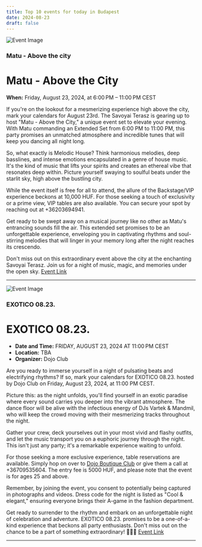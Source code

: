 ```yaml
---
title: Top 10 events for today in Budapest
date: 2024-08-23
draft: false
---
```


![Event Image](https://scontent-cdg4-2.xx.fbcdn.net/v/t39.30808-6/455685048_480841648044043_1786057174255268201_n.jpg?stp=dst-jpg_s960x960&_nc_cat=107&ccb=1-7&_nc_sid=75d36f&_nc_ohc=-MB5kzR8vLYQ7kNvgEbWeM4&_nc_ht=scontent-cdg4-2.xx&oh=00_AYB7qg5U03iE2cr_1sCNVB2t4-M_4a4HaDjhxywHATuhDA&oe=66CDE575)

 ### Matu - Above the city

# Matu - Above the City

**When:** Friday, August 23, 2024, at 6:00 PM – 11:00 PM CEST

If you're on the lookout for a mesmerizing experience high above the city, mark your calendars for August 23rd. The Savoyai Terasz is gearing up to host "Matu - Above the City," a unique event set to elevate your evening. With Matu commanding an Extended Set from 6:00 PM to 11:00 PM, this party promises an unmatched atmosphere and incredible tunes that will keep you dancing all night long.

So, what exactly is Melodic House? Think harmonious melodies, deep basslines, and intense emotions encapsulated in a genre of house music. It's the kind of music that lifts your spirits and creates an ethereal vibe that resonates deep within. Picture yourself swaying to soulful beats under the starlit sky, high above the bustling city.

While the event itself is free for all to attend, the allure of the Backstage/VIP experience beckons at 10,000 HUF. For those seeking a touch of exclusivity or a prime view, VIP tables are also available. You can secure your spot by reaching out at +36203694941.

Get ready to be swept away on a musical journey like no other as Matu's entrancing sounds fill the air. This extended set promises to be an unforgettable experience, enveloping you in captivating rhythms and soul-stirring melodies that will linger in your memory long after the night reaches its crescendo.

Don't miss out on this extraordinary event above the city at the enchanting Savoyai Terasz. Join us for a night of music, magic, and memories under the open sky.
[Event Link](https://facebook.com/events/1434755003895445)

---
![Event Image](https://scontent-cdg4-3.xx.fbcdn.net/v/t39.30808-6/454728201_468249669388949_2763191157694315916_n.jpg?stp=dst-jpg_s960x960&_nc_cat=111&ccb=1-7&_nc_sid=75d36f&_nc_ohc=cZm22BhueB8Q7kNvgGIiA7B&_nc_ht=scontent-cdg4-3.xx&oh=00_AYB5uHVvPmAEtT48amj6zy_CFr3fdSKiZEPPbZ8Fg1A5_g&oe=66CDF6F3)

 ### EXOTICO 08.23.

# EXOTICO 08.23.
* **Date and Time:** FRIDAY, AUGUST 23, 2024 AT 11:00 PM CEST
* **Location:** TBA
* **Organizer:** Dojo Club

Are you ready to immerse yourself in a night of pulsating beats and electrifying rhythms? If so, mark your calendars for EXOTICO 08.23. hosted by Dojo Club on Friday, August 23, 2024, at 11:00 PM CEST. 

Picture this: as the night unfolds, you'll find yourself in an exotic paradise where every sound carries you deeper into the vibrant atmosphere. The dance floor will be alive with the infectious energy of DJs Vartek & Mandmil, who will keep the crowd moving with their mesmerizing tracks throughout the night.

Gather your crew, deck yourselves out in your most vivid and flashy outfits, and let the music transport you on a euphoric journey through the night. This isn't just any party; it's a remarkable experience waiting to unfold.

For those seeking a more exclusive experience, table reservations are available. Simply hop on over to [Dojo Boutique Club](https://www.sevenrooms.com/.../dojo-boutique-club...) or give them a call at +36709535604. The entry fee is 5000 HUF, and please note that the event is for ages 25 and above.

Remember, by joining the event, you consent to potentially being captured in photographs and videos. Dress code for the night is listed as "Cool & elegant," ensuring everyone brings their A-game in the fashion department.

Get ready to surrender to the rhythm and embark on an unforgettable night of celebration and adventure. EXOTICO 08.23. promises to be a one-of-a-kind experience that beckons all party enthusiasts. Don't miss out on the chance to be a part of something extraordinary! 🌟🎶🌴
[Event Link](https://facebook.com/events/525121209965040)

---
